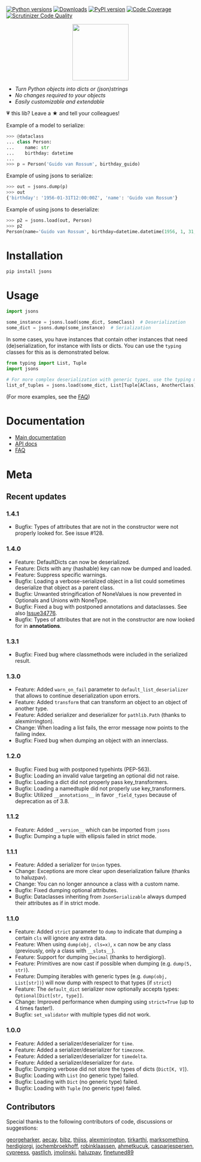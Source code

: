 [![Python versions](https://img.shields.io/pypi/pyversions/jsons.svg)](https://img.shields.io/pypi/pyversions/jsons.svg)
[![Downloads](https://pepy.tech/badge/jsons)](https://pepy.tech/project/jsons)
[![PyPI version](https://badge.fury.io/py/jsons.svg)](https://badge.fury.io/py/jsons)
[![Code Coverage](https://codecov.io/gh/ramonhagenaars/jsons/branch/master/graph/badge.svg)](https://codecov.io/gh/ramonhagenaars/jsons)
[![Scrutinizer Code Quality](https://scrutinizer-ci.com/g/ramonhagenaars/jsons/badges/quality-score.png?b=master)](https://scrutinizer-ci.com/g/ramonhagenaars/jsons/?branch=master)


<p align='center'>
  <a href='https://jsons.readthedocs.io/en/latest/'>
    <img width='150' src='https://github.com/ramonhagenaars/jsons/raw/master/resources/jsons-logo.svg?sanitize=true' />
  </a>
</p>

  - *Turn Python objects into dicts or (json)strings*
  - *No changes required to your objects*
  - *Easily customizable and extendable*

💗 this lib? Leave a ★ and tell your colleagues!

Example of a model to serialize:

```python
>>> @dataclass
... class Person:
...    name: str
...    birthday: datetime
...
>>> p = Person('Guido van Rossum', birthday_guido)
```

Example of using jsons to serialize:

```python
>>> out = jsons.dump(p)
>>> out
{'birthday': '1956-01-31T12:00:00Z', 'name': 'Guido van Rossum'}
```

Example of using jsons to deserialize:

```python
>>> p2 = jsons.load(out, Person)
>>> p2
Person(name='Guido van Rossum', birthday=datetime.datetime(1956, 1, 31, 12, 0, tzinfo=datetime.timezone.utc))
```

# Installation

    pip install jsons

# Usage

```python
import jsons

some_instance = jsons.load(some_dict, SomeClass)  # Deserialization
some_dict = jsons.dump(some_instance)  # Serialization
```

In some cases, you have instances that contain other instances that need (de)serialization, for instance with lists or dicts. You can use the
`typing` classes for this as is demonstrated below.

```python
from typing import List, Tuple
import jsons

# For more complex deserialization with generic types, use the typing module
list_of_tuples = jsons.load(some_dict, List[Tuple[AClass, AnotherClass]])
```

(For more examples, see the
[FAQ](https://jsons.readthedocs.io/en/latest/faq.html))

# Documentation 

  - [Main documentation](https://jsons.readthedocs.io/en/latest/)
  - [API docs](https://jsons.readthedocs.io/en/latest/api.html)
  - [FAQ](https://jsons.readthedocs.io/en/latest/faq.html)

# Meta

## Recent updates

### 1.4.1

- Bugfix: Types of attributes that are not in the constructor were not properly looked for. See issue #128.

### 1.4.0

- Feature: DefaultDicts can now be deserialized.
- Feature: Dicts with any (hashable) key can now be dumped and loaded.
- Feature: Suppress specific warnings.
- Bugfix: Loading a verbose-serialized object in a list could sometimes deserialize that object as a parent class.
- Bugfix: Unwanted stringification of NoneValues is now prevented in Optionals and Unions with NoneType.
- Bugfix: Fixed a bug with postponed annotations and dataclasses. See also [Issue34776](https://bugs.python.org/issue34776).
- Bugfix: Types of attributes that are not in the constructor are now looked for in __annotations__.

### 1.3.1

- Bugfix: Fixed bug where classmethods were included in the serialized result.

### 1.3.0

- Feature: Added `warn_on_fail` parameter to `default_list_deserializer` that allows to continue deserialization upon errors.
- Feature: Added `transform` that can transform an object to an object of another type.
- Feature: Added serializer and deserializer for `pathlib.Path` (thanks to alexmirrington).
- Change: When loading a list fails, the error message now points to the failing index.
- Bugfix: Fixed bug when dumping an object with an innerclass. 

### 1.2.0

- Bugfix: Fixed bug with postponed typehints (PEP-563).
- Bugfix: Loading an invalid value targeting an optional did not raise.
- Bugfix: Loading a dict did not properly pass key_transformers.
- Bugfix: Loading a namedtuple did not properly use key_transformers.
- Bugfix: Utilized `__annotations__` in favor `_field_types` because of deprecation as of 3.8.

### 1.1.2

- Feature: Added `__version__` which can be imported from `jsons`
- Bugfix: Dumping a tuple with ellipsis failed in strict mode.

### 1.1.1

  - Feature: Added a serializer for ``Union`` types.
  - Change: Exceptions are more clear upon deserialization failure (thanks to haluzpav).
  - Change: You can no longer announce a class with a custom name.
  - Bugfix: Fixed dumping optional attributes.
  - Bugfix: Dataclasses inheriting from ``JsonSerializable`` always dumped their attributes as if in strict mode. 

### 1.1.0

  - Feature: Added ``strict`` parameter to ``dump`` to indicate that dumping a certain ``cls`` will ignore any extra data.
  - Feature: When using ``dump(obj, cls=x)``, ``x`` can now be any class (previously, only a class with ``__slots__``).
  - Feature: Support for dumping ``Decimal`` (thanks to herdigiorgi).
  - Feature: Primitives are now cast if possible when dumping (e.g. ``dump(5, str)``).
  - Feature: Dumping iterables with generic types (e.g. ``dump(obj, List[str])``) will now dump with respect to that types (if ``strict``)
  - Feature: The ``default_dict`` serializer now optionally accepts types: ``Optional[Dict[str, type]]``.
  - Change: Improved performance when dumping using ``strict=True`` (up to 4 times faster!).
  - Bugfix: ``set_validator`` with multiple types did not work.

### 1.0.0

  - Feature: Added a serializer/deserializer for `time`.
  - Feature: Added a serializer/deserializer for `timezone`.
  - Feature: Added a serializer/deserializer for `timedelta`.
  - Feature: Added a serializer/deserializer for `date`.
  - Bugfix: Dumping verbose did not store the types of dicts (`Dict[K,
    V]`).
  - Bugfix: Loading with `List` (no generic type) failed.
  - Bugfix: Loading with `Dict` (no generic type) failed.
  - Bugfix: Loading with `Tuple` (no generic type) failed.
  

## Contributors

Special thanks to the following contributors of code, discussions or
suggestions:

[georgeharker](https://github.com/georgeharker),
[aecay](https://github.com/aecay),
[bibz](https://github.com/bibz),
[thijss](https://github.com/Thijss),
[alexmirrington](https://github.com/alexmirrington),
[tirkarthi](https://github.com/tirkarthi), 
[marksomething](https://github.com/marksomething), 
[herdigiorgi](https://github.com/herdigiorgi), 
[jochembroekhoff](https://github.com/jochembroekhoff), 
[robinklaassen](https://github.com/robinklaassen), 
[ahmetkucuk](https://github.com/ahmetkucuk), 
[casparjespersen](https://github.com/casparjespersen), 
[cypreess](https://github.com/cypreess), 
[gastlich](https://github.com/gastlich), 
[jmolinski](https://github.com/jmolinski), 
[haluzpav](https://github.com/haluzpav), 
[finetuned89](https://github.com/finetuned89)
